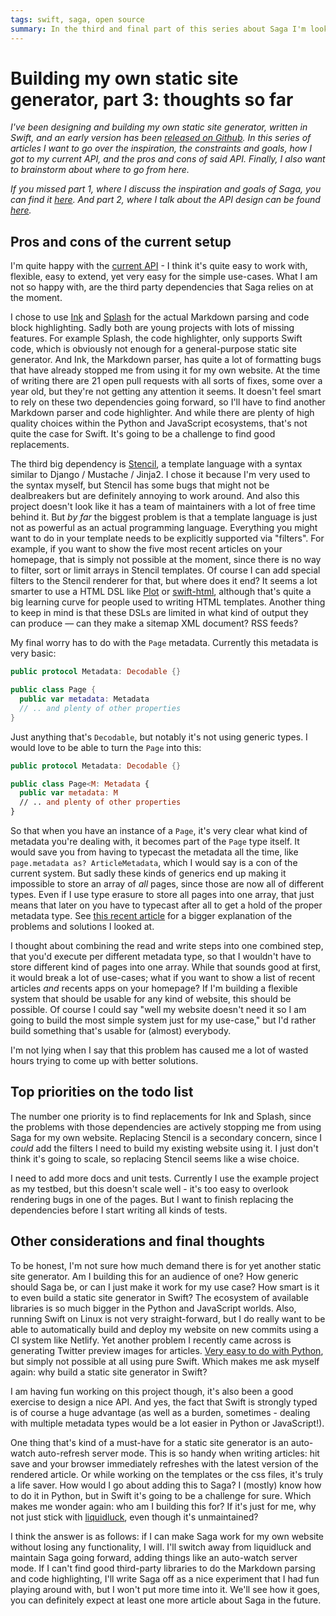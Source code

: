 ```yaml
---
tags: swift, saga, open source
summary: In the third and final part of this series about Saga I'm looking at the pros and cons of the current system and what I might want to change.
---
```


# Building my own static site generator, part 3: thoughts so far
*I've been designing and building my own static site generator, written in Swift, and an early version has been [released on Github](https://github.com/loopwerk/Saga). In this series of articles I want to go over the inspiration, the constraints and goals, how I got to my current API, and the pros and cons of said API. Finally, I also want to brainstorm about where to go from here.*

*If you missed part 1, where I discuss the inspiration and goals of Saga, you can find it [here](/articles/2021/saga-1-inspiration/). And part 2, where I talk about the API design can be found [here](/articles/2021/saga-2-api-design/).*

## Pros and cons of the current setup
I'm quite happy with the [current API](/articles/2021/saga-2-api-design/) - I think it's quite easy to work with, flexible, easy to extend, yet very easy for the simple use-cases. What I am not so happy with, are the third party dependencies that Saga relies on at the moment.

I chose to use [Ink](https://github.com/johnsundell/ink) and [Splash](https://github.com/JohnSundell/Splash) for the actual Markdown parsing and code block highlighting. Sadly both are young projects with lots of missing features. For example Splash, the code highlighter, only supports Swift code, which is obviously not enough for a general-purpose static site generator. And Ink, the Markdown parser, has quite a lot of formatting bugs that have already stopped me from using it for my own website. At the time of writing there are 21 open pull requests with all sorts of fixes, some over a year old, but they're not getting any attention it seems. It doesn't feel smart to rely on these two dependencies going forward, so I'll have to find another Markdown parser and code highlighter. And while there are plenty of high quality choices within the  Python and JavaScript ecosystems, that's not quite the case for Swift. It's going to be a challenge to find good replacements.

The third big dependency is [Stencil](https://github.com/stencilproject/Stencil), a template language with a syntax similar to Django / Mustache / Jinja2. I chose it because I'm very used to the syntax myself, but Stencil has some bugs that might not be dealbreakers but are definitely annoying to work around. And also this project doesn't look like it has a team of maintainers with a lot of free time behind it. But *by far* the biggest problem is that a template language is just not as powerful as an actual programming language. Everything you might want to do in your template needs to be explicitly supported via "filters". For example, if you want to show the five most recent articles on your homepage, that is simply not possible at the moment, since there is no way to filter, sort or limit arrays in Stencil templates. Of course I can add special filters to the Stencil renderer for that, but where does it end? It seems a lot smarter to use a HTML DSL like [Plot](https://github.com/JohnSundell/Plot) or [swift-html](https://github.com/pointfreeco/swift-html), although that's quite a big learning curve for people used to writing HTML templates. Another thing to keep in mind is that these DSLs are limited in what kind of output they can produce — can they make a sitemap XML document? RSS feeds?

My final worry has to do with the `Page` metadata. Currently this metadata is very basic:

``` swift
public protocol Metadata: Decodable {}

public class Page {
  public var metadata: Metadata
  // .. and plenty of other properties
}
```

Just anything that's `Decodable`, but notably it's not using generic types. I would love to be able to turn the `Page` into this:

``` swift
public protocol Metadata: Decodable {}

public class Page<M: Metadata {
  public var metadata: M
  // .. and plenty of other properties
}
```

So that when you have an instance of a `Page`, it's very clear what kind of metadata you're dealing with, it becomes part of the `Page` type itself. It would save you from having to typecast the metadata all the time, like `page.metadata as? ArticleMetadata`, which I would say is a con of the current system. But sadly these kinds of generics end up making it impossible to store an array of *all* pages, since those are now all of different types. Even if I use type erasure to store all pages into one array, that just means that later on you have to typecast after all to get a hold of the proper metadata type. See [this recent article](/articles/2021/swift-generics/) for a bigger explanation of the problems and solutions I looked at.

I thought about combining the read and write steps into one combined step, that you'd execute per different metadata type, so that I wouldn't have to store different kind of pages into one array. While that sounds good at first, it would break a lot of use-cases; what if you want to show a list of recent articles *and* recents apps on your homepage? If I'm building a flexible system that should be usable for any kind of website, this should be possible. Of course I could say "well my website doesn't need it so I am going to build the most simple system just for my use-case," but I'd rather build something that's usable for (almost) everybody.

I'm not lying when I say that this problem has caused me a lot of wasted hours trying to come up with better solutions.

## Top priorities on the todo list
The number one priority is to find replacements for Ink and Splash, since the problems with those dependencies are actively stopping me from using Saga for my own website. Replacing Stencil is a secondary concern, since I *could* add the filters I need to build my existing website using it. I just don't think it's going to scale, so replacing Stencil seems like a wise choice.

I need to add more docs and unit tests. Currently I use the example project as my testbed, but this doesn't scale well - it's too easy to overlook rendering bugs in one of the pages. But I want to finish replacing the dependencies before I start writing all kinds of tests.

## Other considerations and final thoughts
To be honest, I'm not sure how much demand there is for yet another static site generator. Am I building this for an audience of one? How generic should Saga be, or can I just make it work for my use case? How smart is it to even build a static site generator in Swift? The ecosystem of available libraries is so much bigger in the Python and JavaScript worlds. Also, running Swift on Linux is not very straight-forward, but I do really want to be able to automatically build and deploy my website on new commits using a CI system like Netlify. Yet another problem I recently came across is generating Twitter preview images for articles. [Very easy to do with Python](https://github.com/loopwerk/Saga/blob/main/Example/ImageGenerator/image.py), but simply not possible at all using pure Swift. Which makes me ask myself again: why build a static site generator in Swift?

I am having fun working on this project though, it's also been a good exercise to design a nice API. And yes, the fact that Swift is strongly typed is of course a huge advantage (as well as a burden, sometimes - dealing with multiple metadata types would be a lot easier in Python or JavaScript!).

One thing that's kind of a must-have for a static site generator is an auto-watch auto-refresh server mode. This is so handy when writing articles: hit save and your browser immediately refreshes with the latest version of the rendered article. Or while working on the templates or the css files, it's truly a life saver. How would I go about adding this to Saga? I (mostly) know how to do it in Python, but in Swift it's going to be a challenge for sure. Which makes me wonder again: who am I building this for? If it's just for me, why not just stick with [liquidluck](https://github.com/avelino/liquidluck), even though it's unmaintained? 

I think the answer is as follows: if I can make Saga work for my own website without losing any functionality, I will. I'll switch away from liquidluck and maintain Saga going forward, adding things like an auto-watch server mode. If I can't find good third-party libraries to do the Markdown parsing and code highlighting, I'll write Saga off as a nice experiment that I had fun playing around with, but I won't put more time into it. We'll see how it goes, you can definitely expect at least one more article about Saga in the future.
